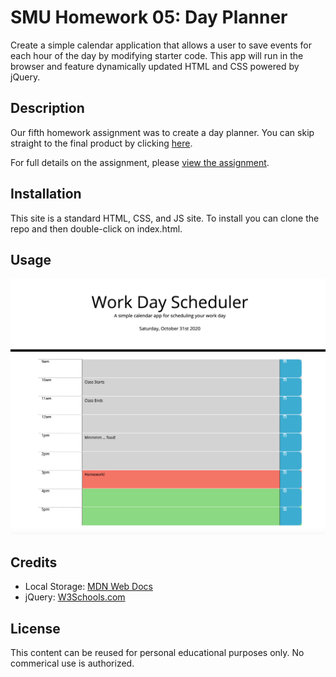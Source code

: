 # SMU Homework 05: Day Planner

Create a simple calendar application that allows a user to save events for each hour of the day by modifying starter code. This app will run in the browser and feature dynamically updated HTML and CSS powered by jQuery.

## Description

Our fifth homework assignment was to create a day planner. You can skip straight to the final product by clicking [here](https://djfriar.github.io/SMU-Homework-04-Code-Quiz/).

For full details on the assignment, please [view the assignment](ASSIGNMENT.md).

## Installation

This site is a standard HTML, CSS, and JS site. To install you can clone the repo and then double-click on index.html.

## Usage

![Screenshot of the full size layout](./assets/images/screenshot.png)

## Credits

- Local Storage: [MDN Web Docs](https://developer.mozilla.org/en-US/docs/Web/API/Window/localStorage)
- jQuery: [W3Schools.com](https://www.w3schools.com/jquery/default.asp)

## License

This content can be reused for personal educational purposes only. No commerical use is authorized.
